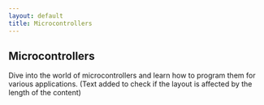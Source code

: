 ```yaml
---
layout: default
title: Microcontrollers
---
```


## Microcontrollers

Dive into the world of microcontrollers and learn how to program them for various applications. (Text added to check if the layout is affected by the length of the content)
